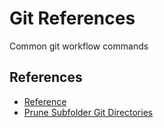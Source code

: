 # Git References

Common git workflow commands

## References

* [Reference](http://serebrov.github.io/html/2014-01-04-git-revert-multiple-recent-comments.html)
* [Prune Subfolder Git Directories](https://stackoverflow.com/questions/11981716/how-to-quickly-find-all-git-repos-under-a-directory)
